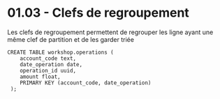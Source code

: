 # 01.03 - Clefs de regroupement 

Les clefs de regroupement permettent de regrouper les ligne ayant une même clef de partition et de les garder triée

```
CREATE TABLE workshop.operations (
    account_code text,
    date_operation date,
    operation_id uuid,
    amount float,
    PRIMARY KEY (account_code, date_operation)
 );
 ```